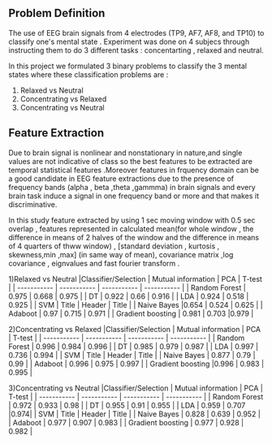 ## Problem Definition
The use of EEG brain signals from 4 electrodes (TP9, AF7, AF8, and TP10) to classify one's mental state . Experiment was done on 4 subjecs through instructing them to  do 3 different tasks : concentarting , relaxed and neutral.

In this project we formulated 3 binary problems to classify the 3 mental states where these classification problems are :
1) Relaxed vs Neutral
2) Concentrating vs Relaxed
3) Concentrating vs Neutral

## Feature Extraction 
Due to brain signal is nonlinear and nonstationary in nature,and single values are not indicative of class so the best features to be extracted are temporal statistical features .Moreover features in frquency domain can be a good candidate in EEG feature extractions due to the presence of frequency bands (alpha , beta ,theta ,gammma) in brain signals and every brain task induce a signal in one frequency band or more and that makes it discriminative.
 
 In this study feature extracted by using 1 sec moving window with 0.5 sec overlap , features represented in calculated mean(for whole window , the difference in means of 2 halves of the window and the difference in means of 4 quarters of thww window) , [standard deviation , kurtosis , skewness,min ,max] (in same way of mean), covariance matrix ,log covariance , eignvalues and fast fourier transform .

 
 1)Relaxed vs Neutral 
|Classifier/Selection | Mutual information | PCA | T-test |
| ----------- | ----------- | ----------- | ----------- |
| Random Forest | 0.975      | 0.668     | 0.975      |
| DT   | 0.922        | 0.66  | 0.916       |
| LDA      | 0.924 | 0.518     | 0.925 |
| SVM      | Title       | Header      | Title       |
| Naive Bayes   |0.654       | 0.524   | 0.625       |
| Adaboot      | 0.97 | 0.715  | 0.971 |
| Gradient boosting      | 0.981      | 0.703      |0.979       |

2)Concentrating vs Relaxed
|Classifier/Selection | Mutual information | PCA | T-test |
| ----------- | ----------- | ----------- | ----------- |
| Random Forest | 0.996      | 0.984    | 0.996       |
| DT   | 0.985       | 0.979   | 0.987       |
|  LDA     | 0.997 | 0.736     | 0.994 |
| SVM     | Title       | Header      | Title       |
| Naive Bayes   | 0.877        | 0.79   | 0.99        |
| Adaboot       | 0.996 | 0.975     | 0.997 |
| Gradient boosting      |0.996      | 0.983    |   0.995     |

3)Concentrating vs Neutral
|Classifier/Selection | Mutual information | PCA | T-test |
| ----------- | ----------- | ----------- | ----------- |
| Random Forest | 0.972      | 0.933     | 0.98    |
| DT   | 0.955       | 0.91   | 0.955     |
| LDA      | 0.959 | 0.707     |0.974|
|  SVM       | Title       | Header      | Title       |
| Naive Bayes  | 0.828        | 0.639   | 0.952       |
| Adaboot     | 0.977 | 0.907     | 0.983 |
| Gradient boosting    | 0.977      | 0.928     | 0.982      |






